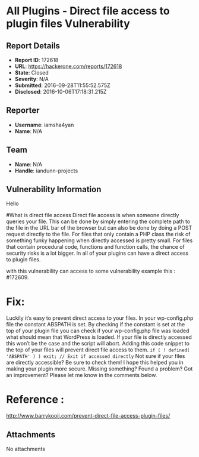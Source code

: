# All Plugins - Direct file access to plugin files Vulnerability

## Report Details
- **Report ID**: 172618
- **URL**: https://hackerone.com/reports/172618
- **State**: Closed
- **Severity**: N/A
- **Submitted**: 2016-09-28T11:55:52.575Z
- **Disclosed**: 2016-10-06T17:18:31.215Z

## Reporter
- **Username**: iamsha4yan
- **Name**: N/A

## Team
- **Name**: N/A
- **Handle**: iandunn-projects

## Vulnerability Information
Hello

#What is direct file access
Direct file access is when someone directly queries your file. This can be done by simply entering the complete path to the file in the URL bar of the browser but can also be done by doing a POST request directly to the file. For files that only contain a PHP class the risk of something funky happening when directly accessed is pretty small. For files that contain procedural code, functions and function calls, the chance of security risks is a lot bigger.
In all of your plugins can have a direct access to plugin files.

with this vulnerability can access to some vulnerability example this : #172609.

# Fix:
Luckily it’s easy to prevent direct access to your files. In your wp-config.php file the constant ABSPATH is set. By checking if the constant is set at the top of your plugin file you can check if your wp-config.php file was loaded what should mean that WordPress is loaded. If your file is directly accessed this won’t be the case and the script will abort. Adding this code snippet to the top of your files will prevent direct file access to them.
`if ( ! defined( 'ABSPATH' ) ) exit; // Exit if accessed directly`
Not sure if your files are directly accessible? Be sure to check them! I hope this helped you in making your plugin more secure. Missing something? Found a problem? Got an improvement? Please let me know in the comments below.

# Reference :
http://www.barrykooij.com/prevent-direct-file-access-plugin-files/

## Attachments
No attachments
